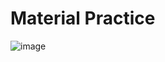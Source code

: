 # Material Practice
![image](https://github.com/26ty/material_class2/assets/69799370/e833822b-2633-4ec2-af59-35ed44780f6c)

